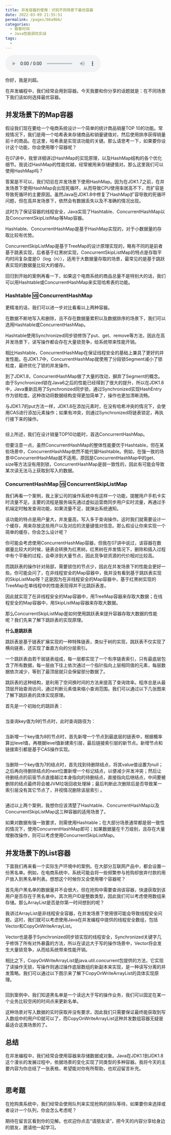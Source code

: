 ```yaml
---
title: 并发容器的使用：识别不同场景下最优容器
date: 2022-03-09 21:55:51
permalink: /pages/b6a9b6/
categories:
  - 极客时间
  - Java性能调优实战
tags:
  - 
---
```

<audio title="17.并发容器的使用：识别不同场景下最优容器" src="https://static001.geekbang.org/resource/audio/df/01/df2bbeb666b36cc6413bc1ba09fd5c01.mp3" controls="controls"></audio> 
<p>你好，我是刘超。</p><p>在并发编程中，我们经常会用到容器。今天我要和你分享的话题就是：在不同场景下我们该如何选择最优容器。</p><h2>并发场景下的Map容器</h2><p>假设我们现在要给一个电商系统设计一个简单的统计商品销量TOP 10的功能。常规情况下，我们是用一个哈希表来存储商品和销量键值对，然后使用排序获得销量前十的商品。在这里，哈希表是实现该功能的关键。那么请思考一下，如果要你设计这个功能，你会使用哪个容器呢？</p><p>在07讲中，我曾详细讲过HashMap的实现原理，以及HashMap结构的各个优化细节。我说过HashMap的性能优越，经常被用来存储键值对。那么这里我们可以使用HashMap吗？</p><p>答案是不可以，我们切忌在并发场景下使用HashMap。因为在JDK1.7之前，在并发场景下使用HashMap会出现死循环，从而导致CPU使用率居高不下，而扩容是导致死循环的主要原因。虽然Java在JDK1.8中修复了HashMap扩容导致的死循环问题，但在高并发场景下，依然会有数据丢失以及不准确的情况出现。</p><p><span class="orange">这时为了保证容器的线程安全，Java实现了Hashtable、ConcurrentHashMap以及ConcurrentSkipListMap等Map容器。</span></p><!-- [[[read_end]]] --><p>Hashtable、ConcurrentHashMap是基于HashMap实现的，对于小数据量的存取比较有优势。</p><p>ConcurrentSkipListMap是基于TreeMap的设计原理实现的，略有不同的是前者基于跳表实现，后者基于红黑树实现，ConcurrentSkipListMap的特点是存取平均时间复杂度是O（log（n）），适用于大数据量存取的场景，最常见的是基于跳跃表实现的数据量比较大的缓存。</p><p>回归到开始的案例再看一下，如果这个电商系统的商品总量不是特别大的话，我们可以用Hashtable或ConcurrentHashMap来实现哈希表的功能。</p><h3>Hashtable 🆚 ConcurrentHashMap</h3><p>更精准的话，我们可以进一步对比看看以上两种容器。</p><p>在数据不断地写入和删除，且不存在数据量累积以及数据排序的场景下，我们可以选用Hashtable或ConcurrentHashMap。</p><p>Hashtable使用Synchronized同步锁修饰了put、get、remove等方法，因此在高并发场景下，读写操作都会存在大量锁竞争，给系统带来性能开销。</p><p>相比Hashtable，ConcurrentHashMap在保证线程安全的基础上兼具了更好的并发性能。在JDK1.7中，ConcurrentHashMap就使用了分段锁Segment减小了锁粒度，最终优化了锁的并发操作。</p><p>到了JDK1.8，ConcurrentHashMap做了大量的改动，摒弃了Segment的概念。由于Synchronized锁在Java6之后的性能已经得到了很大的提升，所以在JDK1.8中，Java重新启用了Synchronized同步锁，通过Synchronized实现HashEntry作为锁粒度。这种改动将数据结构变得更加简单了，操作也更加清晰流畅。</p><p>与JDK1.7的put方法一样，JDK1.8在添加元素时，在没有哈希冲突的情况下，会使用CAS进行添加元素操作；如果有冲突，则通过Synchronized将链表锁定，再执行接下来的操作。</p><p><img src="https://static001.geekbang.org/resource/image/42/92/42b1a374f1d35789024291a4141d6192.png" alt=""></p><p>综上所述，我们在设计销量TOP10功能时，首选ConcurrentHashMap。</p><p>但要注意一点，虽然ConcurrentHashMap的整体性能要优于Hashtable，但在某些场景中，ConcurrentHashMap依然不能代替Hashtable。例如，在强一致的场景中ConcurrentHashMap就不适用，原因是ConcurrentHashMap中的get、size等方法没有用到锁，ConcurrentHashMap是弱一致性的，因此有可能会导致某次读无法马上获取到写入的数据。</p><h3>ConcurrentHashMap 🆚 ConcurrentSkipListMap</h3><p>我们再看一个案例，我上家公司的操作系统中有这样一个功能，提醒用户手机卡实时流量不足。主要的流程是服务端先通过虚拟运营商同步用户实时流量，再通过手机端定时触发查询功能，如果流量不足，就弹出系统通知。</p><p>该功能的特点是用户量大，并发量高，写入多于查询操作。这时我们就需要设计一个缓存，用来存放这些用户以及对应的流量键值对信息。那么假设让你来实现一个简单的缓存，你会怎么设计呢？</p><p>你可能会考虑使用ConcurrentHashMap容器，但我在07讲中说过，该容器在数据量比较大的时候，链表会转换为红黑树。红黑树在并发情况下，删除和插入过程中有个平衡的过程，会牵涉到大量节点，因此竞争锁资源的代价相对比较高。</p><p>而跳跃表的操作针对局部，需要锁住的节点少，因此在并发场景下的性能会更好一些。你可能会问了，在非线程安全的Map容器中，我并没有看到基于跳跃表实现的SkipListMap呀？这是因为在非线程安全的Map容器中，基于红黑树实现的TreeMap在单线程中的性能表现得并不比跳跃表差。</p><p>因此就实现了<span class="orange">在非线程安全的Map容器中，用TreeMap容器来存取大数据；在线程安全的Map容器中，用SkipListMap容器来存取大数据。</span></p><p>那么ConcurrentSkipListMap是如何使用跳跃表来提升容器存取大数据的性能呢？我们先来了解下跳跃表的实现原理。</p><p><strong>什么是跳跃表</strong></p><p>跳跃表是基于链表扩展实现的一种特殊链表，类似于树的实现，跳跃表不仅实现了横向链表，还实现了垂直方向的分层索引。</p><p>一个跳跃表由若干层链表组成，每一层都实现了一个有序链表索引，只有最底层包含了所有数据，每一层由下往上依次通过一个指针指向上层相同值的元素，每层数据依次减少，等到了最顶层就只会保留部分数据了。</p><p>跳跃表的这种结构，是利用了空间换时间的方法来提高了查询效率。程序总是从最顶层开始查询访问，通过判断元素值来缩小查询范围。我们可以通过以下几张图来了解下跳跃表的具体实现原理。</p><p>首先是一个初始化的跳跃表：</p><p><img src="https://static001.geekbang.org/resource/image/42/80/42f26c3109f56803a8f19bf7fb181c80.jpg" alt=""></p><p>当查询key值为9的节点时，此时查询路径为：</p><p><img src="https://static001.geekbang.org/resource/image/21/eb/21b0cc4361d662642bddbaf773931feb.jpg" alt=""></p><p>当新增一个key值为8的节点时，首先新增一个节点到最底层的链表中，根据概率算出level值，再根据level值新建索引层，最后链接索引层的新节点。新增节点和链接索引都是基于CAS操作实现。</p><p><img src="https://static001.geekbang.org/resource/image/d8/1f/d8de8217c34be6af856773b63c7b7e1f.jpg" alt=""></p><p>当删除一个key值为7的结点时，首先找到待删除结点，将其value值设置为null；之后再向待删除结点的next位置新增一个标记结点，以便减少并发冲突；然后让待删结点的前驱节点直接越过本身指向的待删结点，直接指向后继结点，中间要被删除的结点最终将会被JVM垃圾回收处理掉；最后判断此次删除后是否导致某一索引层没有其它节点了，并视情况删除该层索引 。</p><p><img src="https://static001.geekbang.org/resource/image/a7/11/a76f5f8f4fcf23a6f0785d0412bfb911.jpg" alt=""></p><p>通过以上两个案例，我想你应该清楚了Hashtable、ConcurrentHashMap以及ConcurrentSkipListMap这三种容器的适用场景了。</p><p><span class="orange">如果对数据有强一致要求，则需使用Hashtable；在大部分场景通常都是弱一致性的情况下，使用ConcurrentHashMap即可；如果数据量在千万级别，且存在大量增删改操作，则可以考虑使用ConcurrentSkipListMap。</span></p><h2>并发场景下的List容器</h2><p>下面我们再来看一个实际生产环境中的案例。在大部分互联网产品中，都会设置一份黑名单。例如，在电商系统中，系统可能会将一些频繁参与抢购却放弃付款的用户放入到黑名单列表。想想这个时候你又会使用哪个容器呢？</p><p>首先用户黑名单的数据量并不会很大，但在抢购中需要查询该容器，快速获取到该用户是否存在于黑名单中。其次用户ID是整数类型，因此我们可以考虑使用数组来存储。那么ArrayList是否是你第一时间想到的呢？</p><p>我讲过ArrayList是非线程安全容器，在并发场景下使用很可能会导致线程安全问题。这时，我们就可以考虑使用Java在并发编程中提供的线程安全数组，包括Vector和CopyOnWriteArrayList。</p><p>Vector也是基于Synchronized同步锁实现的线程安全，Synchronized关键字几乎修饰了所有对外暴露的方法，所以在读远大于写的操作场景中，Vector将会发生大量锁竞争，从而给系统带来性能开销。</p><p>相比之下，CopyOnWriteArrayList是java.util.concurrent包提供的方法，它实现了读操作无锁，写操作则通过操作底层数组的新副本来实现，是一种读写分离的并发策略。我们可以通过以下图示来了解下CopyOnWriteArrayList的具体实现原理。</p><p><img src="https://static001.geekbang.org/resource/image/4a/eb/4a7e3d6b77645b3258ba1680aa8087eb.jpg" alt=""></p><p>回到案例中，我们知道黑名单是一个读远大于写的操作业务，我们可以固定在某一个业务比较空闲的时间点来更新名单。</p><p>这种场景对写入数据的实时获取并没有要求，因此我们只需要保证最终能获取到写入数组中的用户ID就可以了，而CopyOnWriteArrayList这种并发数组容器无疑是最适合这类场景的了。</p><h2>总结</h2><p>在并发编程中，我们经常会使用容器来存储数据或对象。Java在JDK1.1到JDK1.8这个漫长的发展过程中，依据场景的变化实现了同类型的多种容器。我将今天的主要内容为你总结了一张表格，希望能对你有所帮助，也欢迎留言补充。</p><p><img src="https://static001.geekbang.org/resource/image/6d/99/6d6371fda6214743d69c54528cd8ff99.jpg" alt=""></p><h2>思考题</h2><p>在抢购类系统中，我们经常会使用队列来实现抢购的排队等待，<span class="orange">如果要你来选择或者设计一个队列，你会怎么考虑呢？</span></p><p>期待在留言区看到你的见解。也欢迎你点击“请朋友读”，把今天的内容分享给身边的朋友，邀请他一起学习。</p><p></p>